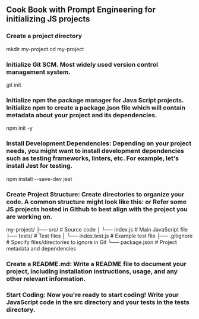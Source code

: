 ## Cook Book with Prompt Engineering for initializing JS projects

### Create a project directory

mkdir my-project
cd my-project

### Initialize Git SCM. Most widely used version control management system.

git init

### Initialize npm the package manager for Java Script projects. Initialize npm to create a package.json file which will contain metadata about your project and its dependencies.

npm init -y

### Install Development Dependencies: Depending on your project needs, you might want to install development dependencies such as testing frameworks, linters, etc. For example, let's install Jest for testing.

npm install --save-dev jest

### Create Project Structure: Create directories to organize your code. A common structure might look like this: or Refer some JS projects hosted in Github to best align with the project you are working on.

my-project/
├── src/              # Source code
│   └── index.js      # Main JavaScript file
├── tests/            # Test files
│   └── index.test.js # Example test file
├── .gitignore        # Specify files/directories to ignore in Git
└── package.json      # Project metadata and dependencies

### Create a README.md: Write a README file to document your project, including installation instructions, usage, and any other relevant information.


### Start Coding: Now you're ready to start coding! Write your JavaScript code in the src directory and your tests in the tests directory.
